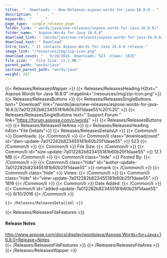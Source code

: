 ```yaml
---
title:  "  Downloads ---New-Releases-aspose.words-for-java-16.8.0 . " 
description:  "    . " 
keywords:  "    . " 
page_type:  single_release_page
folder_link: " words/java/new-releases/aspose.words-for-java-16.8.0/"
folder_name: " Aspose.Words for Java 16.8.0"
download_link: " /words/java/new-releases/aspose.words-for-java-16.8.0/7a012282b823455181b60b25f1daae55"
download_text: " Download"
Intro_text: " It contains Aspose.Words for Java 16.8.0 release."
image_link: "/resources/img/zip-icon.png"
download_count: "   9/10/2016  Downloads: 523  Views: 1815"
file_size: "  File Size: 12.1 MB "
parent_path: "words/java"
section_parent_path: "words/java"
weight: 297
---
```


{{< Releases/ReleasesWapper >}}
  {{< Releases/ReleasesHeading H2txt=" Aspose.Words for Java 16.8.0" imagelink="/resources/img/zip-icon.png">}}
  {{< Releases/ReleasesButtons >}}
    {{< Releases/ReleasesSingleButtons text=" Download" link="/words/java/new-releases/aspose.words-for-java-16.8.0/7a012282b823455181b60b25f1daae55%20%20" >}}
    {{< Releases/ReleasesSingleButtons text=" Support Forum " link="https://forum.aspose.com/c/words" >}}
  {{< Releases/ReleasesButtons >}}
  {{< Releases/ReleasesFileArea >}}
    {{< Releases/ReleasesHeading h4txt="File Details">}}
    {{< Releases/ReleasesDetailsUl >}}
            {{< Common/li  >}} Downloads: {{< /Common/li >}} 
      {{< Common/li class="downloadcount" id="dwn-update-7a012282b823455181b60b25f1daae55" >}} 523 {{< /Common/li >}} 
      {{< Common/li  >}} File Size: {{< /Common/li >}} 
      {{< Common/li id="size-update-7a012282b823455181b60b25f1daae55" >}} 12.1 MB {{< /Common/li >}} 
      {{< Common/li  class="hide" >}} Posted By: {{< /Common/li >}} 
      {{< Common/li class="hide" id="author-update-7a012282b823455181b60b25f1daae55" >}} romank {{< /Common/li >}} 
      {{< Common/li class="hide"  >}} Views: {{< /Common/li >}} 
      {{< Common/li class="hide" id="view-update-7a012282b823455181b60b25f1daae55" >}} 1816 {{< /Common/li >}} 
      {{< Common/li  >}} Date Added: {{< /Common/li >}} 
      {{< Common/li id="added-update-7a012282b823455181b60b25f1daae55" >}} 9/10/2016 {{< /Common/li >}} 

    {{< /Releases/ReleasesDetailsUl >}}

  {{< Releases/ReleasesFileFeatures >}}
      <h4>Release Notes</h4><div><a href="http://www.aspose.com/docs/display/wordsjava/Aspose.Words+for+Java+16.8.0+Release+Notes">http://www.aspose.com/docs/display/wordsjava/Aspose.Words+for+Java+16.8.0+Release+Notes</a></div>
  {{< /Releases/ReleasesFileFeatures >}}
 {{< /Releases/ReleasesFileArea >}}
{{< /Releases/ReleasesWapper >}}


